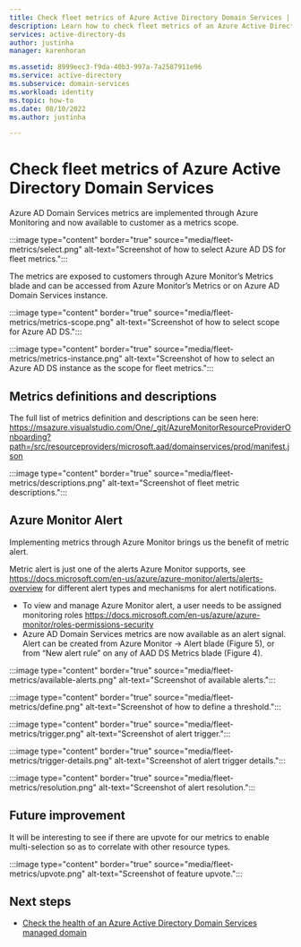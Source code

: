 ```yaml
---
title: Check fleet metrics of Azure Active Directory Domain Services | Microsoft Docs
description: Learn how to check fleet metrics of an Azure Active Directory Domain Services (Azure AD DS) managed domain.
services: active-directory-ds
author: justinha
manager: karenhoran

ms.assetid: 8999eec3-f9da-40b3-997a-7a2587911e96
ms.service: active-directory
ms.subservice: domain-services
ms.workload: identity
ms.topic: how-to
ms.date: 08/10/2022
ms.author: justinha

---
```

# Check fleet metrics of Azure Active Directory Domain Services

Azure AD Domain Services metrics are implemented through Azure Monitoring and now available to customer as a metrics scope. 

:::image type="content" border="true" source="media/fleet-metrics/select.png" alt-text="Screenshot of how to select Azure AD DS for fleet metrics.":::

The metrics are exposed to customers through Azure Monitor’s Metrics blade and can be accessed from Azure Monitor’s Metrics or on Azure AD Domain Services instance.

:::image type="content" border="true" source="media/fleet-metrics/metrics-scope.png" alt-text="Screenshot of how to select scope for Azure AD DS.":::


:::image type="content" border="true" source="media/fleet-metrics/metrics-instance.png" alt-text="Screenshot of how to select an Azure AD DS instance as the scope for fleet metrics.":::

## Metrics definitions and descriptions

The full list of metrics definition and descriptions can be seen here:
https://msazure.visualstudio.com/One/_git/AzureMonitorResourceProviderOnboarding?path=/src/resourceproviders/microsoft.aad/domainservices/prod/manifest.json


:::image type="content" border="true" source="media/fleet-metrics/descriptions.png" alt-text="Screenshot of fleet metric descriptions.":::

## Azure Monitor Alert

Implementing metrics through Azure Monitor brings us the benefit of metric alert.

Metric alert is just one of the alerts Azure Monitor supports, see https://docs.microsoft.com/en-us/azure/azure-monitor/alerts/alerts-overview for different alert types and mechanisms for alert notifications.

  -	To view and manage Azure Monitor alert, a user needs to be assigned monitoring roles https://docs.microsoft.com/en-us/azure/azure-monitor/roles-permissions-security 
  -	Azure AD Domain Services metrics are now available as an alert signal. Alert can be created from Azure Monitor -> Alert blade (Figure 5), or from “New alert rule” on any of AAD DS Metrics blade (Figure 4).

:::image type="content" border="true" source="media/fleet-metrics/available-alerts.png" alt-text="Screenshot of available alerts.":::

:::image type="content" border="true" source="media/fleet-metrics/define.png" alt-text="Screenshot of how to define a threshold.":::


:::image type="content" border="true" source="media/fleet-metrics/trigger.png" alt-text="Screenshot of alert trigger.":::

:::image type="content" border="true" source="media/fleet-metrics/trigger-details.png" alt-text="Screenshot of alert trigger details.":::

:::image type="content" border="true" source="media/fleet-metrics/resolution.png" alt-text="Screenshot of alert resolution.":::

## Future improvement

It will be interesting to see if there are upvote for our metrics to enable multi-selection so as to correlate with other resource types.

:::image type="content" border="true" source="media/fleet-metrics/upvote.png" alt-text="Screenshot of feature upvote.":::

## Next steps

- [Check the health of an Azure Active Directory Domain Services managed domain](check-health.md)
